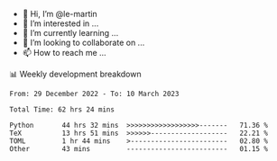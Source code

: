 - 👋 Hi, I’m @le-martin
- 👀 I’m interested in ...
- 🌱 I’m currently learning ...
- 💞️ I’m looking to collaborate on ...
- 📫 How to reach me ...

<!---
Tutorial for using WakaTime stats in GitHub profile: https://github.com/athul/waka-readme
-->

📊 Weekly development breakdown
<!--START_SECTION:waka-->

```text
From: 29 December 2022 - To: 10 March 2023

Total Time: 62 hrs 24 mins

Python       44 hrs 32 mins  >>>>>>>>>>>>>>>>>>-------   71.36 %
TeX          13 hrs 51 mins  >>>>>>-------------------   22.21 %
TOML         1 hr 44 mins    >------------------------   02.80 %
Other        43 mins         -------------------------   01.15 %
```

<!--END_SECTION:waka-->

<!---
le-martin/le-martin is a ✨ special ✨ repository because its `README.md` (this file) appears on your GitHub profile.
You can click the Preview link to take a look at your changes.
--->
